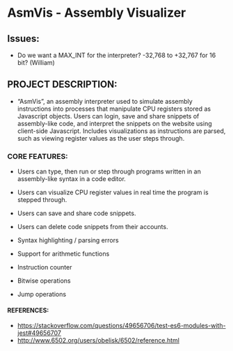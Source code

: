 # AsmVis - Assembly Visualizer

## Issues:

- Do we want a MAX_INT for the interpreter? -32,768 to +32,767 for 16 bit? (William)

## PROJECT DESCRIPTION:

- “AsmVis”, an assembly interpreter used to simulate assembly instructions into processes that manipulate CPU registers stored as Javascript objects. Users can login, save and share snippets of assembly-like code, and interpret the snippets on the website using client-side Javascript. Includes visualizations as instructions are parsed, such as viewing register values as the user steps through.

### CORE FEATURES:

- Users can type, then run or step through programs written in an assembly-like syntax in a code editor.

- Users can visualize CPU register values in real time the program is stepped through.

- Users can save and share code snippets.

- Users can delete code snippets from their accounts.

- Syntax highlighting / parsing errors

- Support for arithmetic functions

- Instruction counter

- Bitwise operations

- Jump operations

#### REFERENCES:

- https://stackoverflow.com/questions/49656706/test-es6-modules-with-jest#49656707
- http://www.6502.org/users/obelisk/6502/reference.html
